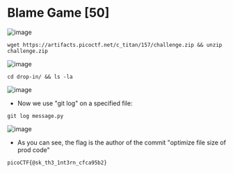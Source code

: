 # Blame Game [50]
![image](https://github.com/zkbyqd/Write-ups/assets/90260119/b551131d-b276-4a90-89d1-edb473c4a948)

```
wget https://artifacts.picoctf.net/c_titan/157/challenge.zip && unzip challenge.zip
```
![image](https://github.com/zkbyqd/Write-ups/assets/90260119/596bac39-7317-4d6c-8441-6d88e1831e5c)

```
cd drop-in/ && ls -la
```
![image](https://github.com/zkbyqd/Write-ups/assets/90260119/00149462-983b-4a53-9d79-370dc9189c81)

- Now we use "git log" on a specified file:
```
git log message.py
```
![image](https://github.com/zkbyqd/Write-ups/assets/90260119/ff2aa13e-d009-42a7-9ce5-5add3580d339)

- As you can see, the flag is the author of the commit "optimize file size of prod code"
```
picoCTF{@sk_th3_1nt3rn_cfca95b2}
```
